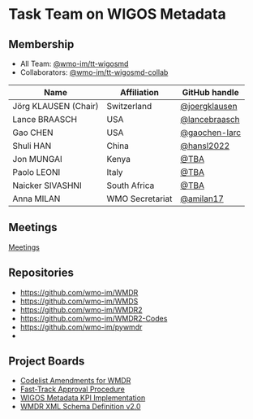 # Task Team on WIGOS Metadata

## Membership
* All Team: [@wmo-im/tt-wigosmd](https://github.com/orgs/wmo-im/teams/tt-wigosmd)
* Collaborators: [@wmo-im/tt-wigosmd-collab](https://github.com/orgs/wmo-im/teams/tt-wigosmd-collab)

|Name | Affiliation | GitHub handle |
|---|---|---|
|Jörg	KLAUSEN (Chair)|Switzerland|[@joergklausen](https://github.com/joergklausen) 
|Lance BRAASCH|USA|[@lancebraasch](https://github.com/lancebraasch)
|Gao CHEN|USA|[@gaochen-larc](https://github.com/gaochen-larc)
|Shuli HAN|China|[@hansl2022](https://github.com/hansl2022)
|Jon	MUNGAI|Kenya|[@TBA](https://github.com/TBA)
|Paolo LEONI|Italy|[@TBA](https://github.com/TBA)
|Naicker	SIVASHNI|South Africa|[@TBA](https://github.com/TBA)
|Anna MILAN|WMO Secretariat|[@amilan17](https://github.com/orgs/amilan17)

## Meetings
[Meetings](https://github.com/wmo-im/tt-wigosmd/wiki/Meetings)

## Repositories
*   https://github.com/wmo-im/WMDR
*   https://github.com/wmo-im/WMDS
*   https://github.com/wmo-im/WMDR2
*   https://github.com/wmo-im/WMDR2-Codes
*   https://github.com/wmo-im/pywmdr
*   
## Project Boards
* [Codelist Amendments for WMDR](https://github.com/orgs/wmo-im/projects/55)
* [Fast-Track Approval Procedure](https://github.com/orgs/wmo-im/projects/25)
* [WIGOS Metadata KPI Implementation](https://github.com/wmo-im/wmdr/projects/3)
* [WMDR XML Schema Definition v2.0](https://github.com/wmo-im/wmdr/projects/1)
